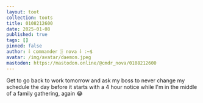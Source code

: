 ```yaml
---
layout: toot
collection: toots
title: 0108212600
date: 2025-01-08
published: true
tags: []
pinned: false
author: ⸸ commander ░ nova ⸸ :~$
avatar: /img/avatar/daemon.jpeg
mastodon: https://mastodon.online/@cmdr_nova/0108212600
---
```


Get to go back to work tomorrow and ask my boss to never change my schedule the day before it starts with a 4 hour notice while I'm in the middle of a family gathering, again 😂
